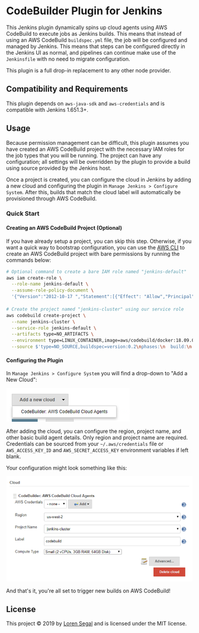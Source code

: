# CodeBuilder Plugin for Jenkins

This Jenkins plugin dynamically spins up cloud agents using AWS CodeBuild to
execute jobs as Jenkins builds. This means that instead of using an AWS
CodeBuild `buildspec.yml` file, the job will be configured and managed by
Jenkins. This means that steps can be configured directly in the Jenkins UI
as normal, and pipelines can continue make use of the `Jenkinsfile` with
no need to migrate configuration.

This plugin is a full drop-in replacement to any other node provider.

## Compatibility and Requirements

This plugin depends on `aws-java-sdk` and `aws-credentials` and is compatible
with Jenkins 1.651.3+.

## Usage

Because permission management can be difficult, this plugin assumes you have
created an AWS CodeBuild project with the necessary IAM roles for the job
types that you will be running. The project can have any configuration; all
settings will be overridden by the plugin to provide a build using source
provided by the Jenkins host.

Once a project is created, you can configure the cloud in Jenkins by adding
a new cloud and configuring the plugin in `Manage Jenkins > Configure System`.
After this, builds that match the cloud label will automatically be provisioned
through AWS CodeBuild.

### Quick Start

#### Creating an AWS CodeBuild Project (Optional)

If you have already setup a project, you can skip this step. Otherwise, if you
want a quick way to bootstrap configuration, you can use the [AWS CLI][awscli]
to create an AWS CodeBuild project with bare permissions by running the
commands below:

```sh
# Optional command to create a bare IAM role named "jenkins-default"
aws iam create-role \
  --role-name jenkins-default \
  --assume-role-policy-document \
  '{"Version":"2012-10-17 ","Statement":[{"Effect": "Allow","Principal":{"Service":"codebuild.amazonaws.com"},"Action":"sts:AssumeRole"}]}'

# Create the project named "jenkins-cluster" using our service role
aws codebuild create-project \
  --name jenkins-cluster \
  --service-role jenkins-default \
  --artifacts type=NO_ARTIFACTS \
  --environment type=LINUX_CONTAINER,image=aws/codebuild/docker:18.09.0,computeType=BUILD_GENERAL1_SMALL \
  --source $'type=NO_SOURCE,buildspec=version:0.2\nphases:\n  build:\n    commands:\n      - exit 1'
```

#### Configuring the Plugin

In `Manage Jenkins > Configure System` you will find a drop-down to "Add a New
Cloud":

![Add a new cloud](docs/add-cloud.png)

After adding the cloud, you can configure the region, project name, and
other basic build agent details. Only region and project name are required.
Credentials can be sourced from your `~/.aws/credentials` file or
`AWS_ACCESS_KEY_ID` and `AWS_SECRET_ACCESS_KEY` environment variables if left
blank.

Your configuration might look something like this:

![Configure the plugin](docs/configure.png)

And that's it, you're all set to trigger new builds on AWS CodeBuild!

[awscli]: https://docs.aws.amazon.com/cli/latest/userguide/cli-chap-install.html

## License

This project &copy; 2019 by [Loren Segal](mailto:lsegal@soen.ca) and is
licensed under the MIT license.
